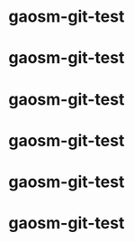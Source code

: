 # gaosm-git-test
# gaosm-git-test
# gaosm-git-test
# gaosm-git-test
# gaosm-git-test
# gaosm-git-test
